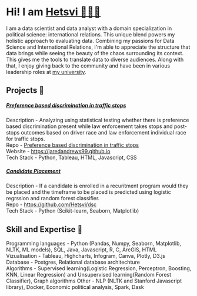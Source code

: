 # Hi! I am [Hetsvi 👩🏻‍💻](https://www.linkedin.com/in/hetsvi)
I am a data scientist and data analyst with a domain specialization in political science: international relations. This unique blend powers my holistic approach to evaluating data. Combining my passions for Data Science and International Relations, I'm able to appreciate the structure that data brings while seeing the beauty of the chaos surrounding its context. This gives me the tools to translate data to diverse audiences. Along with that, I enjoy giving back to the community and have been in various leadership roles at [my university](https://sixth.ucsd.edu/student-life/involvement-opportunities/student-council/index.html).

## Projects 💜

##### [Preference based discrimination in traffic stops](https://jaredandrews99.github.io)  

Description - Analyzing using statistical testing whether there is preference based discrimination present while law enforcement takes stops and post-stops outcomes based on driver race and law enforcement individual race for traffic stops.   
Repo - [Preference based discrimination in traffic stops](https://github.com/Hetsvi/Preference-based-discrimination-in-traffic-stops)  
Website - https://jaredandrews99.github.io  
Tech Stack - Python, Tableau, HTML, Javascript, CSS 

##### [Candidate Placement](https://github.com/Hetsvi/dsc/blob/main/Candidate%20Placement.ipynb)  
Description - If a candidate is enrolled in a recuritment program would they be placed and the timeframe to be placed is predicted using logistic regrssion and random forest classifier.  
Repo - https://github.com/Hetsvi/dsc  
Tech Stack - Python (Scikit-learn, Seaborn, Matplotlib)


## Skill and Expertise 🧿
Programming languages - Python (Pandas, Numpy, Seaborn, Matplotlib, NLTK, ML models), SQL, Java, Javascript, R, C, ArcGIS, HTML  
Vizualisation - Tableau, Highcharts, Infogram, Canva, Plotly, D3.js  
Database - Postgres, Relational database architechture  
Algorithms - Supervised learning(Logistic Regression, Perceptron, Boosting, KNN, Linear Regression) and Unsupervised learning(Random Forest Classifier), Graph algorithms
Other - NLP (NLTK and Stanford Javascript library), Docker, Economic political analysis, Spark, Dask  

